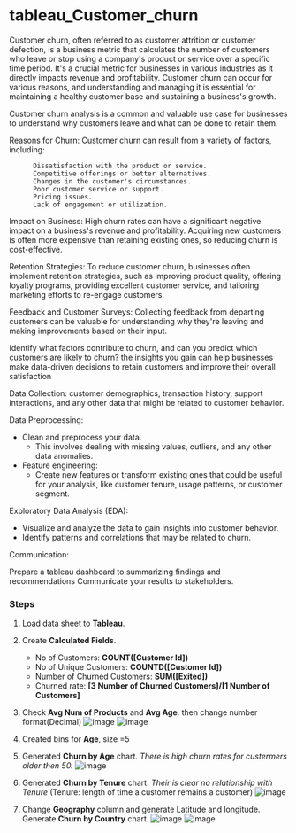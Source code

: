 # tableau_Customer_churn


Customer churn, often referred to as customer attrition or customer defection, is a business metric that calculates the number of customers who leave or stop using a company's product or service over a specific time period. It's a crucial metric for businesses in various industries as it directly impacts revenue and profitability. Customer churn can occur for various reasons, and understanding and managing it is essential for maintaining a healthy customer base and sustaining a business's growth.


Customer churn analysis is a common and valuable use case for businesses to understand why customers leave and what can be done to retain them.


 Reasons for Churn: Customer churn can result from a variety of factors, including:

          Dissatisfaction with the product or service.
          Competitive offerings or better alternatives.
          Changes in the customer's circumstances.
          Poor customer service or support.
          Pricing issues.
          Lack of engagement or utilization.

Impact on Business: High churn rates can have a significant negative impact on a business's revenue and profitability. Acquiring new customers is often more expensive than retaining existing ones, so reducing churn is cost-effective.


 Retention Strategies: To reduce customer churn, businesses often implement retention strategies, such as improving product quality, offering loyalty programs, providing excellent customer service, and tailoring marketing efforts to re-engage customers.


 Feedback and Customer Surveys: Collecting feedback from departing customers can be valuable for understanding why they're leaving and making improvements based on their input.

 

Identify what factors contribute to churn, and can you predict which customers are likely to churn? 
the insights you gain can help businesses make data-driven decisions to retain customers and improve their overall satisfaction

Data Collection:
customer demographics, transaction history, support interactions, and any other data that might be related to customer behavior.

Data Preprocessing:
- Clean and preprocess your data.
    - This involves dealing with missing values, outliers, and any other data anomalies.
- Feature engineering:
    - Create new features or transform existing ones that could be useful for your analysis, like customer tenure, usage patterns, or customer segment.


Exploratory Data Analysis (EDA):

- Visualize and analyze the data to gain insights into customer behavior.
- Identify patterns and correlations that may be related to churn.


Communication:

Prepare a tableau dashboard to summarizing findings and recommendations
Communicate your results to stakeholders.


### Steps

1.  Load data sheet to **Tableau**.

2.  Create **Calculated Fields**.
   
    - No of Customers: **COUNT([Customer Id])**
    - No of Unique Customers: **COUNTD([Customer Id])**
    - Number of Churned Customers: **SUM([Exited])**
    - Churned rate: **[3 Number of Churned Customers]/[1 Number of Customers]**

3.  Check **Avg Num of Products** and **Avg Age**. then change number format(Decimal) 
![image](https://github.com/hashinil/tableau_Customer_churn/assets/33922245/6d384de8-8673-4ba6-81c1-3090e53edfbe)
![image](https://github.com/hashinil/tableau_Customer_churn/assets/33922245/4a12bb86-a2dd-42be-82e4-aa9a7e69c6f1)

4.  Created bins for **Age**, size =5

5.  Generated **Churn by Age** chart. *There is high churn rates for custermers older then 50.*
![image](https://github.com/hashinil/tableau_Customer_churn/assets/33922245/e0e8a55a-552c-4edf-a4de-23df1506b94c)

6.  Generated **Churn by Tenure** chart. *Their is clear no relationship with Tenure* (Tenure: length of time a customer remains a customer)
![image](https://github.com/hashinil/tableau_Customer_churn/assets/33922245/96a7b19c-4605-4ccf-83a0-4768643ea5d9)

7.  Change **Geography** column and generate Latitude and longitude. Generate **Churn by Country** chart.
![image](https://github.com/hashinil/tableau_Customer_churn/assets/33922245/c8233868-4070-41a7-92cf-f7a1f0946baa)
![image](https://github.com/hashinil/tableau_Customer_churn/assets/33922245/b8fa350c-1389-4791-8fb0-658379a25422)

